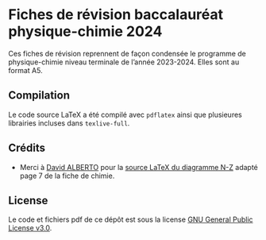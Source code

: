 # Fiches de révision baccalauréat physique-chimie 2024

Ces fiches de révision reprennent de façon condensée le programme de physique-chimie niveau terminale de l’année 2023-2024. Elles sont au format A5.

## Compilation

Le code source LaTeX a été compilé avec `pdflatex` ainsi que plusieures librairies incluses dans `texlive-full`.

## Crédits

- Merci à [David ALBERTO](https://www.astrolabe-science.fr/author/ad32648-ovh/) pour la [source LaTeX du diagramme N-Z](https://www.astrolabe-science.fr/diagramme-n-z-nucleides-latex/) adapté page 7 de la fiche de chimie.

## License
Le code et fichiers pdf de ce dépôt est sous la license [GNU General Public License v3.0](https://github.com/3fxcf9/fiches-revision-pc-terminale/blob/main/LICENSE).